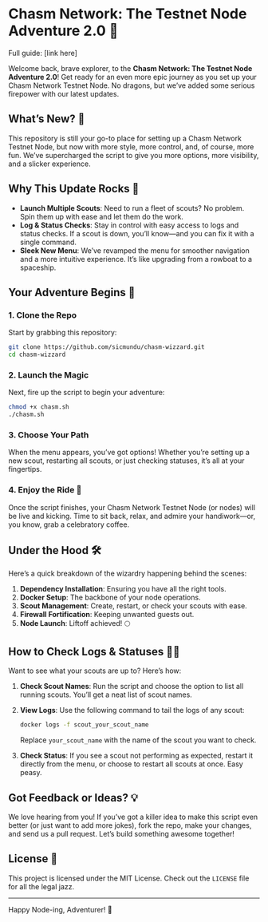 # Chasm Network: The Testnet Node Adventure 2.0 🧭

Full guide: [link here]

Welcome back, brave explorer, to the **Chasm Network: The Testnet Node Adventure 2.0**! Get ready for an even more epic journey as you set up your Chasm Network Testnet Node. No dragons, but we’ve added some serious firepower with our latest updates. 

## What’s New? 🤔

This repository is still your go-to place for setting up a Chasm Network Testnet Node, but now with more style, more control, and, of course, more fun. We’ve supercharged the script to give you more options, more visibility, and a slicker experience.

## Why This Update Rocks 🎸

- **Launch Multiple Scouts**: Need to run a fleet of scouts? No problem. Spin them up with ease and let them do the work.
- **Log & Status Checks**: Stay in control with easy access to logs and status checks. If a scout is down, you’ll know—and you can fix it with a single command.
- **Sleek New Menu**: We’ve revamped the menu for smoother navigation and a more intuitive experience. It’s like upgrading from a rowboat to a spaceship.

## Your Adventure Begins 🏁

### 1. Clone the Repo

Start by grabbing this repository:

```bash
git clone https://github.com/sicmundu/chasm-wizzard.git
cd chasm-wizzard
```

### 2. Launch the Magic

Next, fire up the script to begin your adventure:

```bash
chmod +x chasm.sh
./chasm.sh
```

### 3. Choose Your Path

When the menu appears, you’ve got options! Whether you’re setting up a new scout, restarting all scouts, or just checking statuses, it’s all at your fingertips.

### 4. Enjoy the Ride 🚀

Once the script finishes, your Chasm Network Testnet Node (or nodes) will be live and kicking. Time to sit back, relax, and admire your handiwork—or, you know, grab a celebratory coffee.

## Under the Hood 🛠️

Here’s a quick breakdown of the wizardry happening behind the scenes:

1. **Dependency Installation**: Ensuring you have all the right tools.
2. **Docker Setup**: The backbone of your node operations.
3. **Scout Management**: Create, restart, or check your scouts with ease.
4. **Firewall Fortification**: Keeping unwanted guests out.
5. **Node Launch**: Liftoff achieved! 🌕

## How to Check Logs & Statuses 🕵️‍♂️

Want to see what your scouts are up to? Here’s how:

1. **Check Scout Names**: Run the script and choose the option to list all running scouts. You’ll get a neat list of scout names.
2. **View Logs**: Use the following command to tail the logs of any scout:
   ```bash
   docker logs -f scout_your_scout_name
   ```
   Replace `your_scout_name` with the name of the scout you want to check.

3. **Check Status**: If you see a scout not performing as expected, restart it directly from the menu, or choose to restart all scouts at once. Easy peasy.

## Got Feedback or Ideas? 💡

We love hearing from you! If you’ve got a killer idea to make this script even better (or just want to add more jokes), fork the repo, make your changes, and send us a pull request. Let’s build something awesome together!

## License 📜

This project is licensed under the MIT License. Check out the `LICENSE` file for all the legal jazz.

---

Happy Node-ing, Adventurer! 🧭